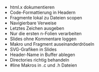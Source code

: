 * html.x dokumentieren
* Code-Formattierung in Headern
* Fragmente lokal zu Dateien scopen
* Navigierbare Verweise
* Letztes Zeichen ausgeben
* Nur die ersten n-Folien verarbeiten
* Slides ohne Kommentare loggen
* Makro und Fragment auseinanderdröseln
* SVG-Grafiken in Slides
* Header-Name in Buffer ablegen
* Directories richtig behandeln
* #line Makros in .c und .h Dateien
